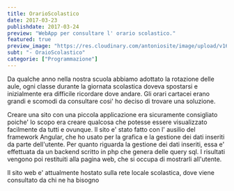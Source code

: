 ```yaml
---
title: OrarioScolastico
date: 2017-03-23
publishdate: 2017-03-24
preview: "WebApp per consultare l' orario scolastico."
featured: true
preview_image: "https://res.cloudinary.com/antoniosite/image/upload/v1600509106/Immagini_post/Screenshot_20200919_114907_oguvpl.jpg"
subt: "- OraioScolastico"
categorie: ["Programmazione"]
---
```


Da qualche anno nella nostra scuola abbiamo adottato la rotazione delle aule, ogni classe durante la giornata scolastica doveva spostarsi e inizialmente era difficile ricordare dove andare. Gli orari cartacei erano grandi e scomodi da consultare cosi' ho deciso di trovare una soluzione.

Creare una sito con una piccola applicazione era sicuramente consigliato poiche' lo scopo era creare qualcosa che potesse essere visualizzato facilmente da tutti e ovunque. Il sito e' stato fatto con l' ausilio del framework Angular, che ho usato per la grafica e la gestione dei dati inseriti da parte dell'utente. Per quanto riguarda la gestione dei dati inseriti, essa e' effettuata da un backend scritto in php che genera delle query sql. I risultati vengono poi restituiti alla pagina web, che si occupa di mostrarli all'utente.

Il sito web e' attualmente hostato sulla rete locale scolastica, dove viene consultato da chi ne ha bisogno

>
